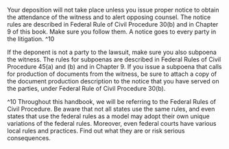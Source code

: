 
Your deposition will not take place unless you issue proper notice to obtain the attendance of the witness and to alert opposing counsel. The notice rules are described in Federal Rule of Civil Procedure 30(b) and in Chapter 9 of this book. Make sure you follow them. A notice goes to every party in the litigation. ^10

If the deponent is not a party to the lawsuit, make sure you also subpoena the witness. The rules for subpoenas are described in Federal Rules of Civil Procedure 45(a) and (b) and in Chapter 9. If you issue a subpoena that calls for production of documents from the witness, be sure to attach a copy of the document production description to the notice that you have served on the parties, under Federal Rule of Civil Procedure 30(b).


^10 Throughout this handbook, we will be referring to the Federal Rules of Civil Procedure. Be aware that not all states use the same rules, and even states that use the federal rules as a model may adopt their own unique variations of the federal rules. Moreover, even federal courts have various local rules and practices. Find out what they are or risk serious consequences.
